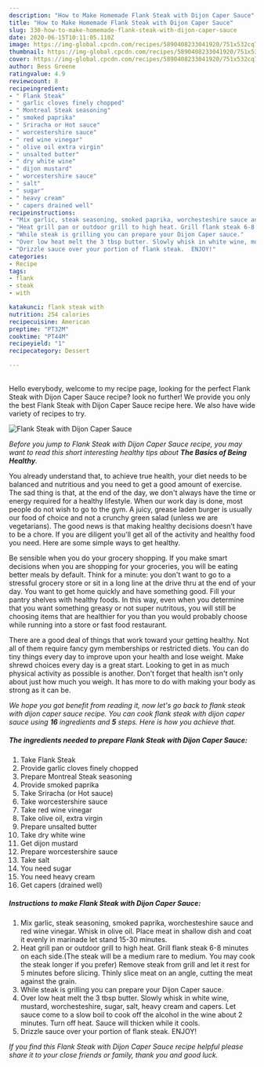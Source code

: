 ```yaml
---
description: "How to Make Homemade Flank Steak with Dijon Caper Sauce"
title: "How to Make Homemade Flank Steak with Dijon Caper Sauce"
slug: 330-how-to-make-homemade-flank-steak-with-dijon-caper-sauce
date: 2020-06-15T10:11:05.110Z
image: https://img-global.cpcdn.com/recipes/5890408233041920/751x532cq70/flank-steak-with-dijon-caper-sauce-recipe-main-photo.jpg
thumbnail: https://img-global.cpcdn.com/recipes/5890408233041920/751x532cq70/flank-steak-with-dijon-caper-sauce-recipe-main-photo.jpg
cover: https://img-global.cpcdn.com/recipes/5890408233041920/751x532cq70/flank-steak-with-dijon-caper-sauce-recipe-main-photo.jpg
author: Bess Greene
ratingvalue: 4.9
reviewcount: 8
recipeingredient:
- " Flank Steak"
- " garlic cloves finely chopped"
- " Montreal Steak seasoning"
- " smoked paprika"
- " Sriracha or Hot sauce"
- " worcestershire sauce"
- " red wine vinegar"
- " olive oil extra virgin"
- " unsalted butter"
- " dry white wine"
- " dijon mustard"
- " worcestershire sauce"
- " salt"
- " sugar"
- " heavy cream"
- " capers drained well"
recipeinstructions:
- "Mix garlic, steak seasoning, smoked paprika, worchesteshire sauce and red wine vinegar. Whisk in olive oil. Place meat in shallow dish and coat it evenly in marinade let stand 15-30 minutes."
- "Heat grill pan or outdoor grill to high heat. Grill flank steak 6-8 minutes on each side.(The steak will be a medium rare to medium. You may cook the steak longer if you prefer)   Remove steak from grill and let it rest for 5 minutes before slicing. Thinly slice meat on an angle, cutting the meat against the grain."
- "While steak is grilling you can prepare your Dijon Caper sauce."
- "Over low heat melt the 3 tbsp butter. Slowly whisk in white wine, mustard,     worchesteshire, sugar, salt, heavy cream and capers.  Let sauce come to a slow boil to cook off the alcohol in the wine about 2 minutes. Turn off heat. Sauce will thicken while it cools."
- "Drizzle sauce over your portion of flank steak.  ENJOY!"
categories:
- Recipe
tags:
- flank
- steak
- with

katakunci: flank steak with 
nutrition: 254 calories
recipecuisine: American
preptime: "PT32M"
cooktime: "PT44M"
recipeyield: "1"
recipecategory: Dessert

---
```

<br>
Hello everybody, welcome to my recipe page, looking for the perfect Flank Steak with Dijon Caper Sauce recipe? look no further! We provide you only the best Flank Steak with Dijon Caper Sauce recipe here. We also have wide variety of recipes to try.
<br>


![Flank Steak with Dijon Caper Sauce](https://img-global.cpcdn.com/recipes/5890408233041920/751x532cq70/flank-steak-with-dijon-caper-sauce-recipe-main-photo.jpg)

<i>Before you jump to Flank Steak with Dijon Caper Sauce recipe, you may want to read this short interesting healthy tips about <strong>The Basics of Being Healthy</strong>.</i>

You already understand that, to achieve true health, your diet needs to be balanced and nutritious and you need to get a good amount of exercise. The sad thing is that, at the end of the day, we don't always have the time or energy required for a healthy lifestyle. When our work day is done, most people do not wish to go to the gym. A juicy, grease laden burger is usually our food of choice and not a crunchy green salad (unless we are vegetarians). The good news is that making healthy decisions doesn’t have to be a chore. If you are diligent you'll get all of the activity and healthy food you need. Here are some simple ways to get healthy.

Be sensible when you do your grocery shopping. If you make smart decisions when you are shopping for your groceries, you will be eating better meals by default. Think for a minute: you don't want to go to a stressful grocery store or sit in a long line at the drive thru at the end of your day. You want to get home quickly and have something good. Fill your pantry shelves with healthy foods. In this way, even when you determine that you want something greasy or not super nutritous, you will still be choosing items that are healthier for you than you would probably choose while running into a store or fast food restaurant.

There are a good deal of things that work toward your getting healthy. Not all of them require fancy gym memberships or restricted diets. You can do tiny things every day to improve upon your health and lose weight. Make shrewd choices every day is a great start. Looking to get in as much physical activity as possible is another. Don't forget that health isn't only about just how much you weigh. It has more to do with making your body as strong as it can be. 


<i>We hope you got benefit from reading it, now let's go back to flank steak with dijon caper sauce recipe. You can cook flank steak with dijon caper sauce using <strong>16</strong> ingredients and <strong>5</strong> steps. Here is how you achieve that.
</i>

##### The ingredients needed to prepare Flank Steak with Dijon Caper Sauce:

1. Take  Flank Steak
1. Provide  garlic cloves finely chopped
1. Prepare  Montreal Steak seasoning
1. Provide  smoked paprika
1. Take  Sriracha (or Hot sauce)
1. Take  worcestershire sauce
1. Take  red wine vinegar
1. Take  olive oil, extra virgin
1. Prepare  unsalted butter
1. Take  dry white wine
1. Get  dijon mustard
1. Prepare  worcestershire sauce
1. Take  salt
1. You need  sugar
1. You need  heavy cream
1. Get  capers (drained well)


##### Instructions to make Flank Steak with Dijon Caper Sauce:

1. Mix garlic, steak seasoning, smoked paprika, worchesteshire sauce and red wine vinegar. Whisk in olive oil. Place meat in shallow dish and coat it evenly in marinade let stand 15-30 minutes.
1. Heat grill pan or outdoor grill to high heat. Grill flank steak 6-8 minutes on each side.(The steak will be a medium rare to medium. You may cook the steak longer if you prefer)   Remove steak from grill and let it rest for 5 minutes before slicing. Thinly slice meat on an angle, cutting the meat against the grain.
1. While steak is grilling you can prepare your Dijon Caper sauce.
1. Over low heat melt the 3 tbsp butter. Slowly whisk in white wine, mustard,     worchesteshire, sugar, salt, heavy cream and capers.  Let sauce come to a slow boil to cook off the alcohol in the wine about 2 minutes. Turn off heat. Sauce will thicken while it cools.
1. Drizzle sauce over your portion of flank steak.  ENJOY!


<i>If you find this Flank Steak with Dijon Caper Sauce recipe helpful please share it to your close friends or family, thank you and good luck.</i>
